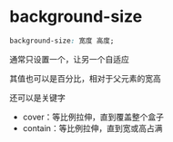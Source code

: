 # background-size

```css
background-size: 宽度 高度;
```

通常只设置一个，让另一个自适应

其值也可以是百分比，相对于父元素的宽高

还可以是关键字

- cover：等比例拉伸，直到覆盖整个盒子
- contain：等比例拉伸，直到宽或高占满